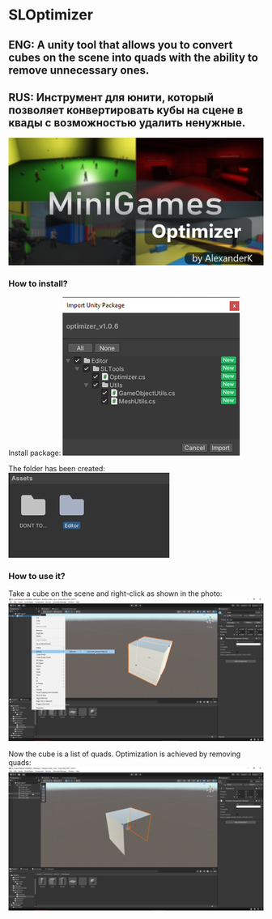 # SLOptimizer
## ENG: A unity tool that allows you to convert cubes on the scene into quads with the ability to remove unnecessary ones.
## RUS: Инструмент для юнити, который позволяет конвертировать кубы на сцене в квады с возможностью удалить ненужные.

![Logo](https://github.com/RisottoMan/SLOptimizer/blob/main/Photo/Logo.png)

### How to install?
Install package:
![Logo](https://github.com/RisottoMan/SLOptimizer/blob/main/Photo/Package.png)

The folder has been created:
![Logo](https://github.com/RisottoMan/SLOptimizer/blob/main/Photo/Foldier.png)

### How to use it?
Take a cube on the scene and right-click as shown in the photo:
![Logo](https://github.com/RisottoMan/SLOptimizer/blob/main/Photo/Using.png)

Now the cube is a list of quads. Optimization is achieved by removing quads:
![Logo](https://github.com/RisottoMan/SLOptimizer/blob/main/Photo/Optimized.png)
